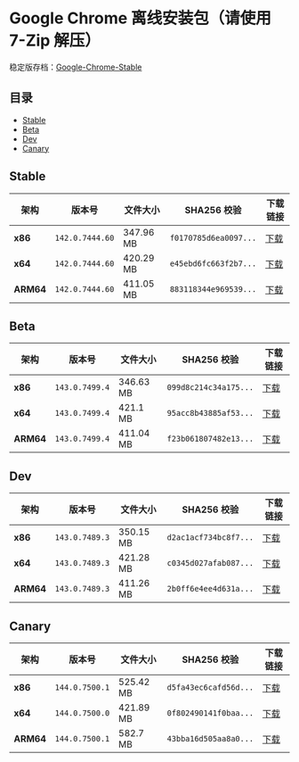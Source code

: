 # Google Chrome 离线安装包（请使用 7-Zip 解压）
稳定版存档：[Google-Chrome-Stable](https://github.com/wuyangdaily/chrome_installer/releases)

## 目录

- [Stable](#stable)
- [Beta](#beta)
- [Dev](#dev)
- [Canary](#canary)

## Stable

| 架构 | 版本号 | 文件大小 | SHA256 校验 | 下载链接 |
|------|--------|----------|-------------|----------|
| **x86** | `142.0.7444.60` | 347.96 MB | `f0170785d6ea0097...` | [下载](https://dl.google.com/release2/chrome/o2i4ncepf4ef5rbvk7vwl6qcfe_142.0.7444.60/142.0.7444.60_chrome_installer_uncompressed.exe) |
| **x64** | `142.0.7444.60` | 420.29 MB | `e45ebd6fc663f2b7...` | [下载](https://dl.google.com/release2/chrome/ad6izkf6gocap4p2ansjkg6psv4q_142.0.7444.60/142.0.7444.60_chrome_installer_uncompressed.exe) |
| **ARM64** | `142.0.7444.60` | 411.05 MB | `883118344e969539...` | [下载](https://dl.google.com/release2/chrome/adxmxs6xh5pw2gh3p553cxkfj5nq_142.0.7444.60/142.0.7444.60_chrome_installer_uncompressed.exe) |

## Beta

| 架构 | 版本号 | 文件大小 | SHA256 校验 | 下载链接 |
|------|--------|----------|-------------|----------|
| **x86** | `143.0.7499.4` | 346.63 MB | `099d8c214c34a175...` | [下载](https://dl.google.com/release2/chrome/kqtkgw25ja664guzycujc4dzma_143.0.7499.4/143.0.7499.4_chrome_installer_uncompressed.exe) |
| **x64** | `143.0.7499.4` | 421.1 MB | `95acc8b43885af53...` | [下载](https://dl.google.com/release2/chrome/cesv4epgvjve5iinwpmtrtm45y_143.0.7499.4/143.0.7499.4_chrome_installer_uncompressed.exe) |
| **ARM64** | `143.0.7499.4` | 411.04 MB | `f23b061807482e13...` | [下载](https://dl.google.com/release2/chrome/nh4kiuy3oc3m4wdbi4333bk2fe_143.0.7499.4/143.0.7499.4_chrome_installer_uncompressed.exe) |

## Dev

| 架构 | 版本号 | 文件大小 | SHA256 校验 | 下载链接 |
|------|--------|----------|-------------|----------|
| **x86** | `143.0.7489.3` | 350.15 MB | `d2ac1acf734bc8f7...` | [下载](https://dl.google.com/release2/chrome/ac5hk6ieadvgphtqck7ygiavgx4a_143.0.7489.3/143.0.7489.3_chrome_installer_uncompressed.exe) |
| **x64** | `143.0.7489.3` | 421.28 MB | `c0345d027afab087...` | [下载](https://dl.google.com/release2/chrome/oplmb3fhim7dd2dpoekwlg7xgu_143.0.7489.3/143.0.7489.3_chrome_installer_uncompressed.exe) |
| **ARM64** | `143.0.7489.3` | 411.26 MB | `2b0ff6e4ee4d631a...` | [下载](https://dl.google.com/release2/chrome/ada33tzqip6pvid6p6gxbj2w6qqa_143.0.7489.3/143.0.7489.3_chrome_installer_uncompressed.exe) |

## Canary

| 架构 | 版本号 | 文件大小 | SHA256 校验 | 下载链接 |
|------|--------|----------|-------------|----------|
| **x86** | `144.0.7500.1` | 525.42 MB | `d5fa43ec6cafd56d...` | [下载](https://dl.google.com/release2/chrome/lmfeorirrjusqitx6vko3sjv6y_144.0.7500.1/144.0.7500.1_chrome_installer_uncompressed.exe) |
| **x64** | `144.0.7500.0` | 421.89 MB | `0f802490141f0baa...` | [下载](https://dl.google.com/release2/chrome/ac56szjeqpsziudsnfrswduqszta_144.0.7500.0/144.0.7500.0_chrome_installer_uncompressed.exe) |
| **ARM64** | `144.0.7500.1` | 582.7 MB | `43bba16d505aa8a0...` | [下载](https://dl.google.com/release2/chrome/adtri3e77ffurqi7zi5qd6sfvtoa_144.0.7500.1/144.0.7500.1_chrome_installer_uncompressed.exe) |

